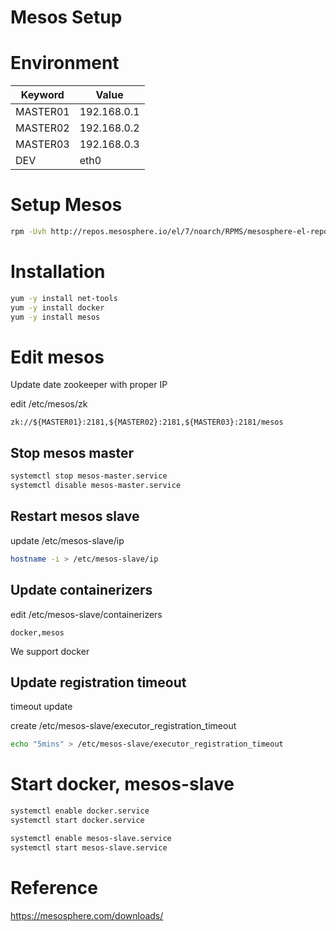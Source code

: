 # Mesos Setup

# Environment

Keyword | Value
----    | -----
MASTER01 | 192.168.0.1
MASTER02 | 192.168.0.2
MASTER03 | 192.168.0.3
DEV	| eth0


# Setup Mesos

~~~bash
rpm -Uvh http://repos.mesosphere.io/el/7/noarch/RPMS/mesosphere-el-repo-7-1.noarch.rpm
~~~

# Installation

~~~bash
yum -y install net-tools
yum -y install docker
yum -y install mesos
~~~



# Edit mesos

Update date zookeeper with proper IP

edit /etc/mesos/zk

~~~text
zk://${MASTER01}:2181,${MASTER02}:2181,${MASTER03}:2181/mesos
~~~


## Stop mesos master

~~~bash
systemctl stop mesos-master.service
systemctl disable mesos-master.service
~~~

## Restart mesos slave

update /etc/mesos-slave/ip

~~~bash
hostname -i > /etc/mesos-slave/ip
~~~

## Update containerizers

edit /etc/mesos-slave/containerizers

~~~text
docker,mesos
~~~

We support docker

## Update registration timeout

timeout update

create /etc/mesos-slave/executor_registration_timeout

~~~bash
echo "5mins" > /etc/mesos-slave/executor_registration_timeout
~~~

# Start docker, mesos-slave

~~~bash
systemctl enable docker.service
systemctl start docker.service

systemctl enable mesos-slave.service
systemctl start mesos-slave.service
~~~

# Reference

https://mesosphere.com/downloads/
